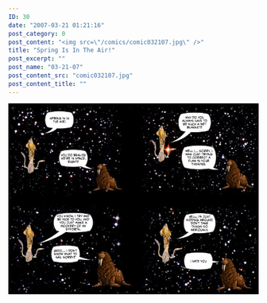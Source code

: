 ```yaml
---
ID: 30
date: "2007-03-21 01:21:16"
post_category: 0
post_content: "<img src=\"/comics/comic032107.jpg\" />"
title: "Spring Is In The Air!"
post_excerpt: ""
post_name: "03-21-07"
post_content_src: "comic032107.jpg"
post_content_title: ""
---
```



[![](/comics-hi-res/comic032107.jpg)](/comics-hi-res/comic032107.jpg)
